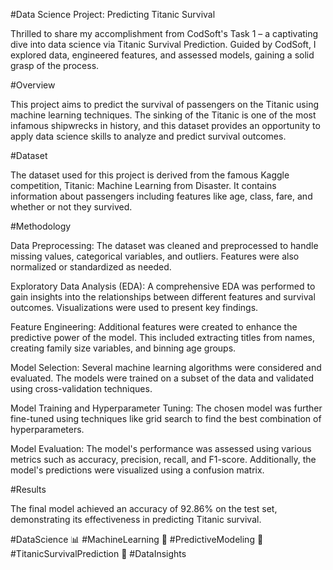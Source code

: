 #Data Science Project: Predicting Titanic Survival

Thrilled to share my accomplishment from CodSoft's Task 1 – a captivating dive into data science via Titanic Survival Prediction. Guided by CodSoft, I explored data, engineered features, and assessed models, gaining a solid grasp of the process.


#Overview

This project aims to predict the survival of passengers on the Titanic using machine learning techniques. The sinking of the Titanic is one of the most infamous shipwrecks in history, and this dataset provides an opportunity to apply data science skills to analyze and predict survival outcomes.


#Dataset

The dataset used for this project is derived from the famous Kaggle competition, Titanic: Machine Learning from Disaster. It contains information about passengers including features like age, class, fare, and whether or not they survived.


#Methodology

Data Preprocessing: The dataset was cleaned and preprocessed to handle missing values, categorical variables, and outliers. Features were also normalized or standardized as needed.

Exploratory Data Analysis (EDA): A comprehensive EDA was performed to gain insights into the relationships between different features and survival outcomes. Visualizations were used to present key findings.

Feature Engineering: Additional features were created to enhance the predictive power of the model. This included extracting titles from names, creating family size variables, and binning age groups.

Model Selection: Several machine learning algorithms were considered and evaluated. The models were trained on a subset of the data and validated using cross-validation techniques.

Model Training and Hyperparameter Tuning: The chosen model was further fine-tuned using techniques like grid search to find the best combination of hyperparameters.

Model Evaluation: The model's performance was assessed using various metrics such as accuracy, precision, recall, and F1-score. Additionally, the model's predictions were visualized using a confusion matrix.

#Results


The final model achieved an accuracy of 92.86% on the test set, demonstrating its effectiveness in predicting Titanic survival.

#DataScience 📊 #MachineLearning 🤖 #PredictiveModeling 🧮 #TitanicSurvivalPrediction 🚢 #DataInsights
